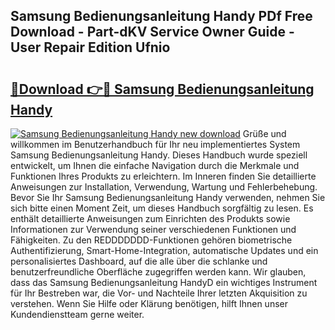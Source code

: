 ## Samsung Bedienungsanleitung Handy PDf Free Download - Part-dKV Service Owner Guide - User Repair Edition Ufnio

# <h2><a href="http://df50tm0.blite.top/?on=Samsung+Bedienungsanleitung+Handy">🔗Download 👉🔴 Samsung Bedienungsanleitung Handy</a></h2>

[![Samsung Bedienungsanleitung Handy new download](https://i.imgur.com/lujVjoI.png)](http://df50tm0.blite.top/?on=Samsung+Bedienungsanleitung+Handy)
Grüße und willkommen im Benutzerhandbuch für Ihr neu implementiertes System Samsung Bedienungsanleitung Handy. Dieses Handbuch wurde speziell entwickelt, um Ihnen die einfache Navigation durch die Merkmale und Funktionen Ihres Produkts zu erleichtern. Im Inneren finden Sie detaillierte Anweisungen zur Installation, Verwendung, Wartung und Fehlerbehebung. Bevor Sie Ihr Samsung Bedienungsanleitung Handy verwenden, nehmen Sie sich bitte einen Moment Zeit, um dieses Handbuch sorgfältig zu lesen. Es enthält detaillierte Anweisungen zum Einrichten des Produkts sowie Informationen zur Verwendung seiner verschiedenen Funktionen und Fähigkeiten. Zu den REDDDDDDD-Funktionen gehören biometrische Authentifizierung, Smart-Home-Integration, automatische Updates und ein personalisiertes Dashboard, auf die alle über die schlanke und benutzerfreundliche Oberfläche zugegriffen werden kann. Wir glauben, dass das Samsung Bedienungsanleitung HandyD ein wichtiges Instrument für Ihr Bestreben war, die Vor- und Nachteile Ihrer letzten Akquisition zu verstehen. Wenn Sie Hilfe oder Klärung benötigen, hilft Ihnen unser Kundendienstteam gerne weiter.
